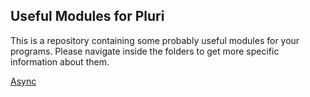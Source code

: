 ## Useful Modules for Pluri ##

This is a repository containing some probably useful modules for your programs.
Please navigate inside the folders to get more specific information about them.

[Async](/async)